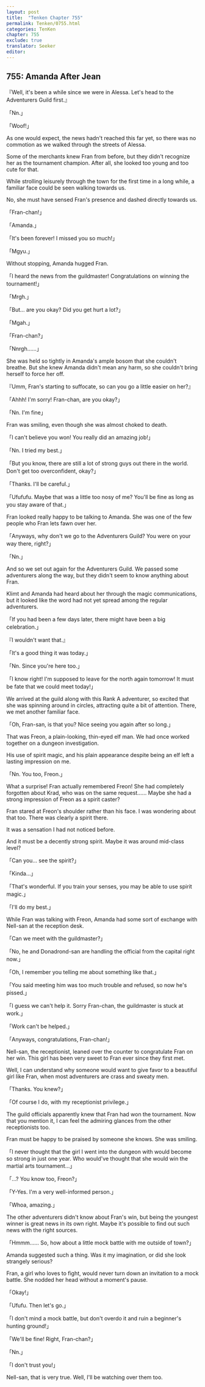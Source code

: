 ```yaml
---
layout: post
title:  "Tenken Chapter 755"
permalink: Tenken/0755.html
categories: TenKen
chapter: 755
exclude: true
translator: Seeker
editor: 
---
```

<h2 id="ch755">755: Amanda After Jean</h2>
<p>『Well, it's been a while since we were in Alessa. Let's head to the Adventurers Guild first.』</p>
<p>「Nn.」</p>
<p>「Woof!」</p>

<p>As one would expect, the news hadn't reached this far yet, so there was no commotion as we walked through the streets of Alessa.</p>

<p>Some of the merchants knew Fran from before, but they didn't recognize her as the tournament champion. After all, she looked too young and too cute for that.</p>

<p>While strolling leisurely through the town for the first time in a long while, a familiar face could be seen walking towards us.</p>

<p>No, she must have sensed Fran's presence and dashed directly towards us.</p>

<p>「Fran-chan!」</p>
<p>「Amanda.」</p>
<p>「It's been forever! I missed you so much!」</p>
<p>「Mgyu.」</p>

<p>Without stopping, Amanda hugged Fran.</p>

<p>「I heard the news from the guildmaster! Congratulations on winning the tournament!」</p>
<p>「Mrgh.」</p>
<p>「But… are you okay? Did you get hurt a lot?」</p>
<p>「Mgah.」</p>
<p>「Fran-chan?」</p>
<p>「Nnrgh……」</p>

<p>She was held so tightly in Amanda's ample bosom that she couldn't breathe. But she knew Amanda didn't mean any harm, so she couldn't bring herself to force her off.</p>

<p>『Umm, Fran's starting to suffocate, so can you go a little easier on her?』</p>
<p>「Ahhh! I'm sorry! Fran-chan, are you okay?」</p>
<p>「Nn. I'm fine」</p>

<p>Fran was smiling, even though she was almost choked to death.</p>

<p>「I can't believe you won! You really did an amazing job!」</p>
<p>「Nn. I tried my best.」</p>
<p>「But you know, there are still a lot of strong guys out there in the world. Don't get too overconfident, okay?」</p>
<p>「Thanks. I'll be careful.」</p>
<p>「Ufufufu. Maybe that was a little too nosy of me? You'll be fine as long as you stay aware of that.」</p>

<p>Fran looked really happy to be talking to Amanda. She was one of the few people who Fran lets fawn over her.</p>

<p>「Anyways, why don't we go to the Adventurers Guild? You were on your way there, right?」</p>
<p>「Nn.」</p>

<p>And so we set out again for the Adventurers Guild. We passed some adventurers along the way, but they didn't seem to know anything about Fran.</p>

<p>Klimt and Amanda had heard about her through the magic communications, but it looked like the word had not yet spread among the regular adventurers.</p>

<p>「If you had been a few days later, there might have been a big celebration.」</p>
<p>『I wouldn't want that.』</p>
<p>「It's a good thing it was today.」</p>
<p>「Nn. Since you're here too.」</p>
<p>「I know right! I'm supposed to leave for the north again tomorrow! It must be fate that we could meet today!」</p>

<p>We arrived at the guild along with this Rank A adventurer, so excited that she was spinning around in circles, attracting quite a bit of attention. There, we met another familiar face.</p>

<p>「Oh, Fran-san, is that you? Nice seeing you again after so long.」</p>

<p>That was Freon, a plain-looking, thin-eyed elf man. We had once worked together on a dungeon investigation.</p>

<p>His use of spirit magic, and his plain appearance despite being an elf left a lasting impression on me.</p>

<p>「Nn. You too, Freon.」</p>

<p>What a surprise! Fran actually remembered Freon! She had completely forgotten about Krad, who was on the same request…… Maybe she had a strong impression of Freon as a spirit caster?</p>

<p>Fran stared at Freon's shoulder rather than his face. I was wondering about that too. There was clearly a spirit there.</p>

<p>It was a sensation I had not noticed before.</p>

<p>And it must be a decently strong spirit. Maybe it was around mid-class level?</p>

<p>「Can you… see the spirit?」</p>
<p>「Kinda…」</p>
<p>「That's wonderful. If you train your senses, you may be able to use spirit magic.」</p>
<p>「I'll do my best.」</p>

<p>While Fran was talking with Freon, Amanda had some sort of exchange with Nell-san at the reception desk.</p>

<p>「Can we meet with the guildmaster?」</p>
<p>「No, he and Donadrond-san are handling the official from the capital right now.」</p>
<p>「Oh, I remember you telling me about something like that.」</p>
<p>「You said meeting him was too much trouble and refused, so now he's pissed.」</p>
<p>「I guess we can't help it. Sorry Fran-chan, the guildmaster is stuck at work.」</p>
<p>「Work can't be helped.」</p>
<p>「Anyways, congratulations, Fran-chan!」</p>

<p>Nell-san, the receptionist, leaned over the counter to congratulate Fran on her win. This girl has been very sweet to Fran ever since they first met.</p>

<p>Well, I can understand why someone would want to give favor to a beautiful girl like Fran, when most adventurers are crass and sweaty men.</p>

<p>「Thanks. You knew?」</p>
<p>「Of course I do, with my receptionist privilege.」</p>

<p>The guild officials apparently knew that Fran had won the tournament. Now that you mention it, I can feel the admiring glances from the other receptionists too.</p>

<p>Fran must be happy to be praised by someone she knows. She was smiling.</p>

<p>「I never thought that the girl I went into the dungeon with would become so strong in just one year. Who would've thought that she would win the martial arts tournament…」</p>
<p>「…? You know too, Freon?」</p>
<p>「Y-Yes. I'm a very well-informed person.」</p>
<p>「Whoa, amazing.」</p>

<p>The other adventurers didn't know about Fran's win, but being the youngest winner is great news in its own right. Maybe it's possible to find out such news with the right sources.</p>

<p>「Hmmm…… So, how about a little mock battle with me outside of town?」</p>

<p>Amanda suggested such a thing. Was it my imagination, or did she look strangely serious?</p>

<p>Fran, a girl who loves to fight, would never turn down an invitation to a mock battle. She nodded her head without a moment's pause.</p>

<p>「Okay!」</p>
<p>「Ufufu. Then let's go.」</p>
<p>「I don't mind a mock battle, but don't overdo it and ruin a beginner's hunting ground!」</p>
<p>「We'll be fine! Right, Fran-chan?」</p>
<p>「Nn.」</p>
<p>「I don't trust you!」</p>

<p>Nell-san, that is very true. Well, I'll be watching over them too.</p>



